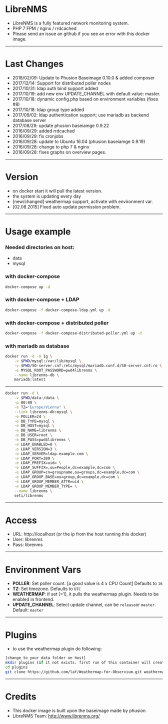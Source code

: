 LibreNMS
====

- LibreNMS is a fully featured network monitoring system.
- PHP 7 FPM / nginx / rrdcached
- Please send an issue an github if you see an error with this docker image.

---
Last Changes
===
- 2018/02/09: Update to Phusion Baseimage 0.10.0 & added composer
- 2017/12/14: Support for distributed poller nodes
- 2017/10/31: ldap auth bind support added
- 2017/10/19: add new env UPDATE_CHANNEL with default value: master.
- 2017/10/18: dynamic config.php based on environment variables (fixes #8)
- 2017/10/18: ldap group type added
- 2017/09/02: ldap authentication support; use mariadb as backend database server
- 2017/08/29: update phusion baseiamge 0.9.22
- 2016/09/29: added rrdcached
- 2016/09/29: fix cronjobs
- 2016/09/28: update to Ubuntu 16.04 (phusion baseiamge 0.9.19)
- 2016/09/28: change to php 7 & nginx
- 2016/09/28: fixes graphs on overview pages.

---
Version
===
- on docker start it will pull the latest version.
- the system is updating every day
- [new/changed] weathermap support, activate with environment var.
- [02.08.2015] Fixed auto update permission problem.

---
Usage example
===
### Needed directories on host:
- data
- mysql

### with docker-compose

```bash
docker-compose up -d
```

### with docker-compose + LDAP

```bash
docker-compose -f docker-compose-ldap.yml up -d
```

### with docker-compose + distributed poller

```bash
docker-compose -f docker-compose-distributed-poller.yml up -d
```

### with mariadb as database

```bash
docker run -d -m 1g \
	-v $PWD/mysql:/var/lib/mysql \
	-v $PWD/50-server.cnf:/etc/mysql/mariadb.conf.d/50-server.cnf:ro \
	-e MYSQL_ROOT_PASSWORD=pwd4librenms \
	--name librenms-db \
	mariadb:latest
```
---
```bash
docker run -d \
	-v $PWD/data:/data \
	-p 80:80 \
	-e TZ="Europe/Vienna" \
	--link librenms-db:mysql \
	-e POLLER=24 \
	-e DB_TYPE=mysql \
	-e DB_HOST=mysql \
	-e DB_NAME=librenms \
	-e DB_USER=root \
	-e DB_PASS=pwd4librenms \
	-e LDAP_ENABLED=0 \
	-e LDAP_VERSION=3 \
	-e LDAP_SERVER=ldap.example.com \
	-e LDAP_PORT=389 \
	-e LDAP_PREFIX=uid= \
	-e LDAP_SUFFIX=,ou=People,dc=example,dc=com \
	-e LDAP_GROUP=cn=groupname,ou=groups,dc=example,dc=com \
	-e LDAP_GROUP_BASE=ou=group,dc=example,dc=com \
	-e LDAP_GROUP_MEMBER_ATTR=uid \
	-e LDAP_GROUP_MEMBER_TYPE= \
	--name librenms \
	seti/librenms
```

---
Access
===
- URL: http://localhost (or the ip from the host running this docker)
- User: librenms
- Pass: librenms

---
Environment Vars
===
- **POLLER**: Set poller count. [a good value is 4 x CPU Count] Defaults to `16`
- **TZ**: Set timezone. Defaults to `UTC`
- **WEATHERMAP**: if set [=1], it pulls the weathermap plugin. Needs to be enabled in frontend.
- **UPDATE_CHANNEL**: Select update channel, can be `release`or `master`. Default: `master`

---
Plugins
===
- to use the weathermap plugin do following:

```bash
[change to your data folder on host]
mkdir plugins (if it not exists. first run of this container will create it.)
cd plugins
git clone https://github.com/laf/Weathermap-for-Observium.git weathermap
```


---
Credits
===
- This docker image is built upon the baseimage made by phusion
- LibreNMS Team: http://www.librenms.org/
